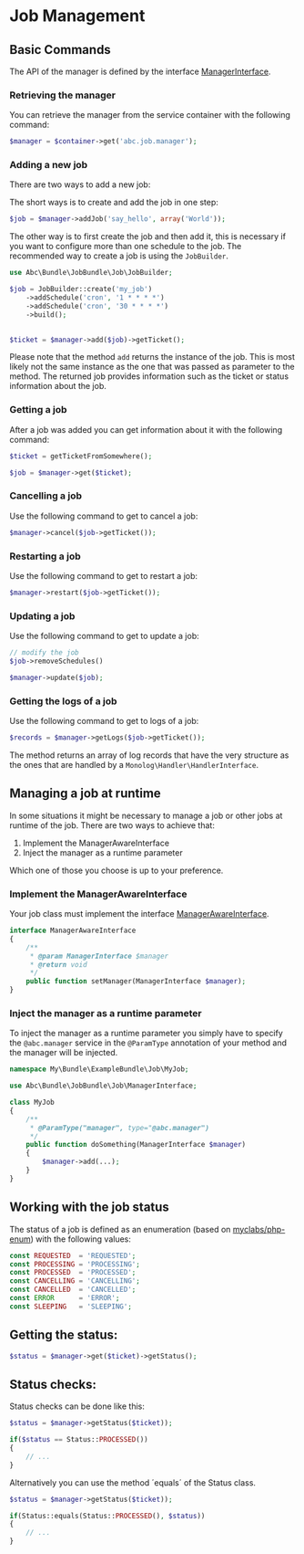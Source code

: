 Job Management
==============

## Basic Commands

The API of the manager is defined by the interface [ManagerInterface](../../Job/ManagerInterface.php).

### Retrieving the manager

You can retrieve the manager from the service container with the following command:

```php
$manager = $container->get('abc.job.manager');
```

### Adding a new job

There are two ways to add a new job:

The short ways is to create and add the job in one step:

```php
$job = $manager->addJob('say_hello', array('World'));
```

The other way is to first create the job and then add it, this is necessary if you want to configure more than one schedule to the job. The recommended way to create a job is using the `JobBuilder`.

```php
use Abc\Bundle\JobBundle\Job\JobBuilder;

$job = JobBuilder::create('my_job')
    ->addSchedule('cron', '1 * * * *')
    ->addSchedule('cron', '30 * * * *')
    ->build();
    

$ticket = $manager->add($job)->getTicket();
```

Please note that the method `add` returns the instance of the job. This is most likely not the same instance as the one that was passed as parameter to the method. The returned job provides information such as the ticket or status information about the job.

### Getting a job

After a job was added you can get information about it with the following command:

```php
$ticket = getTicketFromSomewhere();

$job = $manager->get($ticket);
```

### Cancelling a job

Use the following command to get to cancel a job:

```php
$manager->cancel($job->getTicket());
```

### Restarting a job

Use the following command to get to restart a job:

```php
$manager->restart($job->getTicket());
```

### Updating a job

Use the following command to get to update a job:

```php
// modify the job
$job->removeSchedules()

$manager->update($job);
```

### Getting the logs of a job

Use the following command to get to logs of a job:

```php
$records = $manager->getLogs($job->getTicket());
```

The method returns an array of log records that have the very structure as the ones that are handled by a `Monolog\Handler\HandlerInterface`.

## Managing a job at runtime

In some situations it might be necessary to manage a job or other jobs at runtime of the job. There are two ways to achieve that:

1. Implement the ManagerAwareInterface
2. Inject the manager as a runtime parameter

Which one of those you choose is up to your preference.

### Implement the ManagerAwareInterface

Your job class must implement the interface [ManagerAwareInterface](../../Job/ManagerAwareInterface.php).

```php
interface ManagerAwareInterface
{
    /**
     * @param ManagerInterface $manager
     * @return void
     */
    public function setManager(ManagerInterface $manager);
}
```

### Inject the manager as a runtime parameter

To inject the manager as a runtime parameter you simply have to specify the `@abc.manager` service in the `@ParamType` annotation of your method and the manager will be injected.

```php
namespace My\Bundle\ExampleBundle\Job\MyJob;

use Abc\Bundle\JobBundle\Job\ManagerInterface;

class MyJob
{
    /**
     * @ParamType("manager", type="@abc.manager")
     */
    public function doSomething(ManagerInterface $manager)
    {
        $manager->add(...);
    }
}
```

## Working with the job status

The status of a job is defined as an enumeration (based on [myclabs/php-enum](https://github.com/myclabs/php-enum)) with the following values:

```php
const REQUESTED  = 'REQUESTED';
const PROCESSING = 'PROCESSING';
const PROCESSED  = 'PROCESSED';
const CANCELLING = 'CANCELLING';
const CANCELLED  = 'CANCELLED';
const ERROR      = 'ERROR';
const SLEEPING   = 'SLEEPING';
```

## Getting the status:

```php
$status = $manager->get($ticket)->getStatus();
```

## Status checks:

Status checks can be done like this:

```php
$status = $manager->getStatus($ticket));

if($status == Status::PROCESSED())
{
    // ...
}
```

Alternatively you can use the method ´equals´ of the Status class.

```php
$status = $manager->getStatus($ticket));

if(Status::equals(Status::PROCESSED(), $status))
{
    // ...
}
```